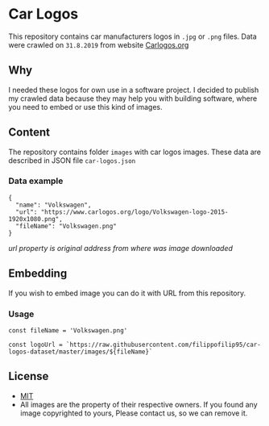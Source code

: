 # Car Logos

This repository contains car manufacturers logos in `.jpg` or `.png` files.
Data were crawled on `31.8.2019` from website [Carlogos.org](https://www.carlogos.org/)

## Why

I needed these logos for own use in a software project.
I decided to publish my crawled data because they may help you with building software, where you need to embed or use this kind of images.

## Content

The repository contains folder `images` with car logos images.
These data are described in JSON file `car-logos.json`

### Data example

```
{
  "name": "Volkswagen",
  "url": "https://www.carlogos.org/logo/Volkswagen-logo-2015-1920x1080.png",
  "fileName": "Volkswagen.png"
}
```

_url property is original address from where was image downloaded_

## Embedding

If you wish to embed image you can do it with URL from this repository.

### Usage

```
const fileName = 'Volkswagen.png'

const logoUrl = `https://raw.githubusercontent.com/filippofilip95/car-logos-dataset/master/images/${fileName}`
```

## License

- [MIT](https://choosealicense.com/licenses/mit/)
- All images are the property of their respective owners. If you found any image copyrighted to yours, Please contact us, so we can remove it.
